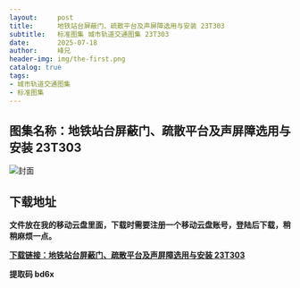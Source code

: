 ```yaml
---
layout:     post
title:      地铁站台屏蔽门、疏散平台及声屏障选用与安装 23T303
subtitle:   标准图集 城市轨道交通图集 23T303
date:       2025-07-18
author:     峰兄
header-img: img/the-first.png
catalog: true
tags:
- 城市轨道交通图集
- 标准图集
---
```

## 图集名称：地铁站台屏蔽门、疏散平台及声屏障选用与安装 23T303
![封面](https://pic1.imgdb.cn/item/687da6dc58cb8da5c8c8e00f.jpg)


## 下载地址 
**文件放在我的移动云盘里面，下载时需要注册一个移动云盘账号，登陆后下载，稍稍麻烦一点。**  
  
[**下载链接：地铁站台屏蔽门、疏散平台及声屏障选用与安装 23T303**](https://caiyun.139.com/w/i/2oxwByUjXfden)


**提取码 bd6x**

